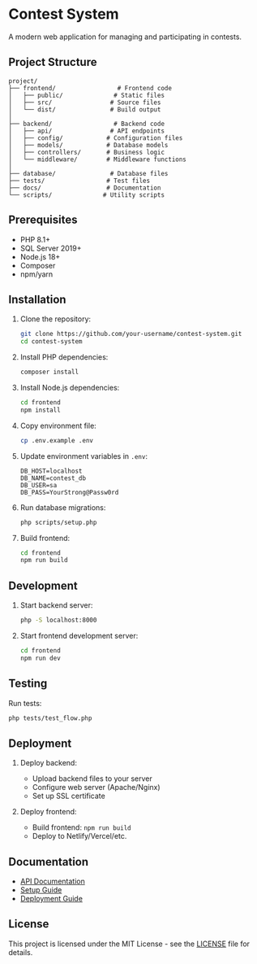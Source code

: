 # Contest System

A modern web application for managing and participating in contests.

## Project Structure

```
project/
├── frontend/                 # Frontend code
│   ├── public/              # Static files
│   ├── src/                # Source files
│   └── dist/               # Build output
│
├── backend/                 # Backend code
│   ├── api/                # API endpoints
│   ├── config/            # Configuration files
│   ├── models/            # Database models
│   ├── controllers/       # Business logic
│   └── middleware/        # Middleware functions
│
├── database/               # Database files
├── tests/                 # Test files
├── docs/                  # Documentation
└── scripts/              # Utility scripts
```

## Prerequisites

- PHP 8.1+
- SQL Server 2019+
- Node.js 18+
- Composer
- npm/yarn

## Installation

1. Clone the repository:
   ```bash
   git clone https://github.com/your-username/contest-system.git
   cd contest-system
   ```

2. Install PHP dependencies:
   ```bash
   composer install
   ```

3. Install Node.js dependencies:
   ```bash
   cd frontend
   npm install
   ```

4. Copy environment file:
   ```bash
   cp .env.example .env
   ```

5. Update environment variables in `.env`:
   ```
   DB_HOST=localhost
   DB_NAME=contest_db
   DB_USER=sa
   DB_PASS=YourStrong@Passw0rd
   ```

6. Run database migrations:
   ```bash
   php scripts/setup.php
   ```

7. Build frontend:
   ```bash
   cd frontend
   npm run build
   ```

## Development

1. Start backend server:
   ```bash
   php -S localhost:8000
   ```

2. Start frontend development server:
   ```bash
   cd frontend
   npm run dev
   ```

## Testing

Run tests:
```bash
php tests/test_flow.php
```

## Deployment

1. Deploy backend:
   - Upload backend files to your server
   - Configure web server (Apache/Nginx)
   - Set up SSL certificate

2. Deploy frontend:
   - Build frontend: `npm run build`
   - Deploy to Netlify/Vercel/etc.

## Documentation

- [API Documentation](docs/api/README.md)
- [Setup Guide](docs/setup/README.md)
- [Deployment Guide](docs/deployment/README.md)

## License

This project is licensed under the MIT License - see the [LICENSE](LICENSE) file for details.